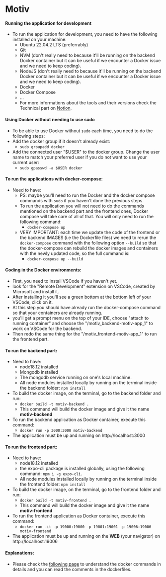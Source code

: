 # Motiv

#### Running the application for development
* To run the application for development, you need to have the following installed on your machine:
    * Ubuntu 22.04.2 LTS (preferrably)
    * Git
    * NVM (don't really need to because it'll be running on the backend Docker container but it can be useful if we encounter a Docker issue and we need to keep coding).
    * NodeJS (don't really need to because it'll be running on the backend Docker container but it can be useful if we encounter a Docker issue and we need to keep coding).
    * Docker
    * Docker Compose
    * ...
    * For more informations about the tools and their versions check the Technical part on [Notion](https://www.notion.so/Technical-b0b079be97bd4ef183235744489eccd1).

#### Using Docker without needing to use sudo
* To be able to use Docker without `sudo` each time, you need to do the following steps:
* Add the docker group if it doesn't already exist:
    * ```sudo groupadd docker```
* Add the connected user "$USER" to the docker group. Change the user name to match your preferred user if you do not want to use your current user:
    * ```sudo gpasswd -a $USER docker```

#### To run the applications with docker-compose:
* Need to have:
    * PS: maybe you'll need to run the Docker and the docker compose commands with `sudo` if you haven't done the previous steps.
    * To run the application you will not need to do the commands mentioned on the backend part and the frontend ones, Docker compose will take care of all of that. You will only need to run the following command:
        * ```docker-compose up```
    * VERY IMPORTANT: each time we update the code of the frontend or the backend IMAGES (i.e the Dockerfile files) we need to rerun the `docker-compose` command with the following option `--build` so that the docker-compose can rebuild the docker images and containers with the newly updated code, so the full command is:
        * ```docker-compose up --build```

#### Coding in the Docker environments:
* First, you need to install VSCode if you haven't yet.
* look for the "Remote Development" extension on VSCode, created by Microsoft and install it.
* After installing it you'll see a green bottom at the bottom left of your VSCode, click on it.
* At this step you should have already run the docker-compose command so that your containers are already running.
* you'll get a prompt menu on the top of your IDE, choose "attach to running container" and choose the "/motiv_backend-motiv-app_1" to work on VSCode for the backend.
* Then redo the same thing for the "/motiv_frontend-motiv-app_1" to run the frontend part.

#### To run the backend part:
* Need to have:
    * node18.12 installed
    * Mongodb installed
    * The mongodb service running on one's local machine.
    * All node modules installed locally by running on the terminal inside the backend folder: `npm install`
* To build the docker image, on the terminal, go to the backend folder and run:
    * ```docker build -t motiv-backend .```
    * This command will build the docker image and give it the name **motiv-backend**
* To run the backend application as Docker container, execute this command:
    * ```docker run -p 3000:3000 motiv-backend```
* The application must be up and running on http://localhost:3000


#### To run the frontend part:
* Need to have:
    * node18.12 installed
    * the expo-cli package is installed globally, using the following command: `npm i -g expo-cli`.
    * All node modules installed locally by running on the terminal inside the frontend folder: `npm install`
* To build the docker image, on the terminal, go to the frontend folder and run:
    * ```docker build -t motiv-frontend .```
    * This command will build the docker image and give it the name **motiv-frontend**
* To run the frontend application as Docker container, execute this command:
    * ```docker run -it -p 19000:19000 -p 19001:19001 -p 19006:19006 motiv-frontend```
* The application must be up and running on the **WEB** (your navigator) on http://localhost:19006



#### Explanations:
* Please check the [following page](Explanations.md) to understand the docker commands in details and you can read the comments in the dockerfiles.
